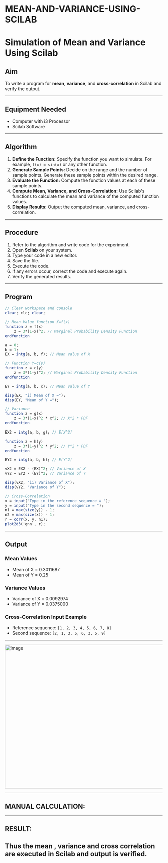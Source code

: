 # MEAN-AND-VARIANCE-USING-SCILAB
# Simulation of Mean and Variance Using Scilab

## Aim
To write a program for **mean**, **variance**, and **cross-correlation** in Scilab and verify the output.
 
---

## Equipment Needed
- Computer with i3 Processor  
- Scilab Software

---

## Algorithm
1. **Define the Function:** Specify the function you want to simulate. For example, `f(x) = sin(x)` or any other function.  
2. **Generate Sample Points:** Decide on the range and the number of sample points. Generate these sample points within the desired range.  
3. **Evaluate the Function:** Compute the function values at each of these sample points.  
4. **Compute Mean, Variance, and Cross-Correlation:** Use Scilab's functions to calculate the mean and variance of the computed function values.  
5. **Display Results:** Output the computed mean, variance, and cross-correlation.

---

## Procedure
1. Refer to the algorithm and write code for the experiment.  
2. Open **Scilab** on your system.  
3. Type your code in a new editor.  
4. Save the file.  
5. Execute the code.  
6. If any errors occur, correct the code and execute again.  
7. Verify the generated results.

---

## Program

```scilab
// Clear workspace and console
clear; clc; clear;

// Mean Value function X=f(x)
function z = f(x)
    z = 3*(1-x)^2; // Marginal Probability Density Function
endfunction

a = 0;
b = 1;
EX = intg(a, b, f); // Mean value of X

// Function Y=c(y)
function z = c(y)
    z = 3*(1-y)^2; // Marginal Probability Density Function
endfunction

EY = intg(a, b, c); // Mean value of Y

disp(EX, "i) Mean of X =");
disp(EY, "Mean of Y =");

// Variance
function z = g(x)
    z = 3*(1-x)^2 * x^2; // X^2 * PDF
endfunction

EX2 = intg(a, b, g); // E[X^2]

function z = h(y)
    z = 3*(1-y)^2 * y^2; // Y^2 * PDF
endfunction

EY2 = intg(a, b, h); // E[Y^2]

vX2 = EX2 - (EX)^2; // Variance of X
vY2 = EY2 - (EY)^2; // Variance of Y

disp(vX2, "ii) Variance of X");
disp(vY2, "Variance of Y");

// Cross-Correlation
x = input("Type in the reference sequence = ");
y = input("Type in the second sequence = ");
n1 = max(size(y)) - 1;
n2 = max(size(x)) - 1;
r = corr(x, y, n1);
plot2d3('gnn', r);
```

--- 

## Output

### Mean Values
- Mean of X = 0.3011687
- Mean of Y = 0.25

### Variance Values
- Variance of X = 0.0092974 
- Variance of Y = 0.0375000

### Cross-Correlation Input Example
- Reference sequence: `[1, 2, 3, 4, 5, 6, 7, 8]`  
- Second sequence: `[2, 1, 3, 5, 6, 3, 5, 9]`

---

<img width="610" height="460" alt="image" src="https://github.com/user-attachments/assets/92d08a66-c3d4-496a-8d39-1fc97f83530f" />

---

## MANUAL CALCULATION:


---

## RESULT:

Thus the mean , variance and cross correlation are executed in Scilab and output is verified.
---
